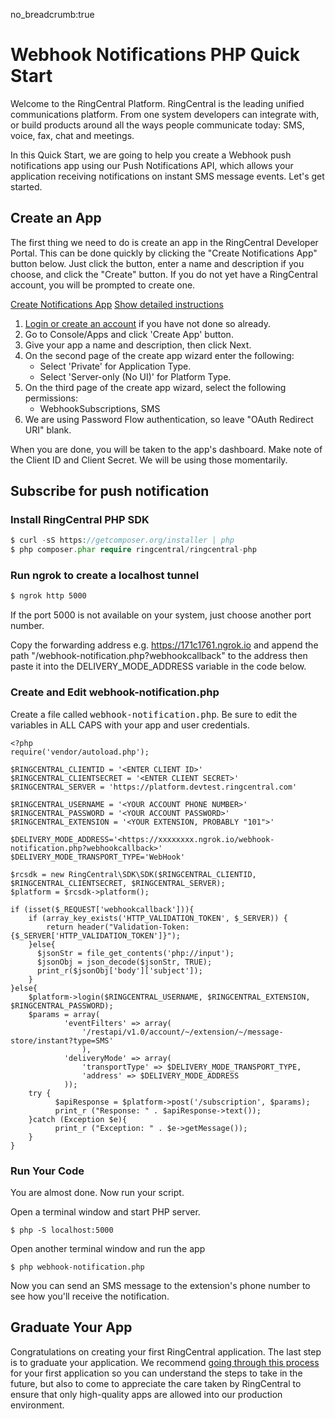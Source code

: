 no_breadcrumb:true

# Webhook Notifications PHP Quick Start

Welcome to the RingCentral Platform. RingCentral is the leading unified communications platform. From one system developers can integrate with, or build products around all the ways people communicate today: SMS, voice, fax, chat and meetings.

In this Quick Start, we are going to help you create a Webhook push notifications app using our Push Notifications API, which allows your application receiving notifications on instant SMS message events. Let's get started.

## Create an App

The first thing we need to do is create an app in the RingCentral Developer Portal. This can be done quickly by clicking the "Create Notifications App" button below. Just click the button, enter a name and description if you choose, and click the "Create" button. If you do not yet have a RingCentral account, you will be prompted to create one.

<a target="_new" href="https://developer.ringcentral.com/new-app?name=Webhook+Notifications+Quick+Start+App&desc=A+simple+app+to+demo+creating+an+SMS+Notification+RingCentral&public=false&type=ServerOther&carriers=7710,7310,3420&permissions=SubscriptionWebhook,SMS&redirectUri=" class="btn btn-primary">Create Notifications App</a>
<a class="btn-link btn-collapse" data-toggle="collapse" href="#create-app-instructions" role="button" aria-expanded="false" aria-controls="create-app-instructions">Show detailed instructions</a>

<div class="collapse" id="create-app-instructions">
<ol>
<li><a href="https://developer.ringcentral.com/login.html#/">Login or create an account</a> if you have not done so already.</li>
<li>Go to Console/Apps and click 'Create App' button.</li>
<li>Give your app a name and description, then click Next.</li>
<li>On the second page of the create app wizard enter the following:
  <ul>
  <li>Select 'Private' for Application Type.</li>
  <li>Select 'Server-only (No UI)' for Platform Type.</li>
  </ul>
  </li>
<li>On the third page of the create app wizard, select the following permissions:
  <ul>
    <li>WebhookSubscriptions, SMS</li>
  </ul>
  </li>
<li>We are using Password Flow authentication, so leave "OAuth Redirect URI" blank.</li>
</ol>
</div>

When you are done, you will be taken to the app's dashboard. Make note of the Client ID and Client Secret. We will be using those momentarily.

## Subscribe for push notification

### Install RingCentral PHP SDK

```php
$ curl -sS https://getcomposer.org/installer | php
$ php composer.phar require ringcentral/ringcentral-php
```

### Run ngrok to create a localhost tunnel

```bash
$ ngrok http 5000
```

If the port 5000 is not available on your system, just choose another port number.

Copy the forwarding address e.g. https://171c1761.ngrok.io and append the path "/webhook-notification.php?webhookcallback" to the address then paste it into the DELIVERY_MODE_ADDRESS variable in the code below.

### Create and Edit webhook-notification.php

Create a file called <tt>webhook-notification.php</tt>. Be sure to edit the variables in ALL CAPS with your app and user credentials.

```
<?php
require('vendor/autoload.php');

$RINGCENTRAL_CLIENTID = '<ENTER CLIENT ID>'
$RINGCENTRAL_CLIENTSECRET = '<ENTER CLIENT SECRET>'
$RINGCENTRAL_SERVER = 'https://platform.devtest.ringcentral.com'

$RINGCENTRAL_USERNAME = '<YOUR ACCOUNT PHONE NUMBER>'
$RINGCENTRAL_PASSWORD = '<YOUR ACCOUNT PASSWORD>'
$RINGCENTRAL_EXTENSION = '<YOUR EXTENSION, PROBABLY "101">'

$DELIVERY_MODE_ADDRESS='<https://xxxxxxxx.ngrok.io/webhook-notification.php?webhookcallback>'
$DELIVERY_MODE_TRANSPORT_TYPE='WebHook'

$rcsdk = new RingCentral\SDK\SDK($RINGCENTRAL_CLIENTID, $RINGCENTRAL_CLIENTSECRET, $RINGCENTRAL_SERVER);
$platform = $rcsdk->platform();

if (isset($_REQUEST['webhookcallback'])){
    if (array_key_exists('HTTP_VALIDATION_TOKEN', $_SERVER)) {
        return header("Validation-Token: {$_SERVER['HTTP_VALIDATION_TOKEN']}");
    }else{
      $jsonStr = file_get_contents('php://input');
      $jsonObj = json_decode($jsonStr, TRUE);
      print_r($jsonObj['body']['subject']);
    }
}else{
    $platform->login($RINGCENTRAL_USERNAME, $RINGCENTRAL_EXTENSION, $RINGCENTRAL_PASSWORD);
    $params = array(
            'eventFilters' => array(
                '/restapi/v1.0/account/~/extension/~/message-store/instant?type=SMS'
                ),
            'deliveryMode' => array(
                'transportType' => $DELIVERY_MODE_TRANSPORT_TYPE,
                'address' => $DELIVERY_MODE_ADDRESS
            ));
    try {
          $apiResponse = $platform->post('/subscription', $params);
          print_r ("Response: " . $apiResponse->text());
    }catch (Exception $e){
          print_r ("Exception: " . $e->getMessage());
    }
}
```

### Run Your Code

You are almost done. Now run your script.

Open a terminal window and start PHP server.
```bask
$ php -S localhost:5000
```
Open another terminal window and run the app
```bask
$ php webhook-notification.php
```

Now you can send an SMS message to the extension's phone number to see how you'll receive the notification.

## Graduate Your App

Congratulations on creating your first RingCentral application. The last step is to graduate your application. We recommend [going through this process](../../../basics/production) for your first application so you can understand the steps to take in the future, but also to come to appreciate the care taken by RingCentral to ensure that only high-quality apps are allowed into our production environment.
